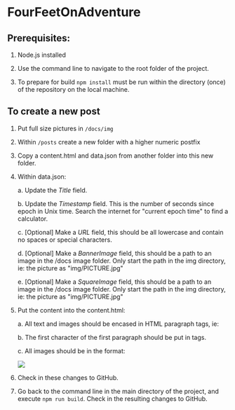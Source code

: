 # FourFeetOnAdventure

## Prerequisites: 

1. Node.js installed

2. Use the command line to navigate to the root folder of the project.

3. To prepare for build ```npm install``` must be run within the directory (once) of the repository on the local machine.

## To create a new post

1. Put full size pictures in ```/docs/img```

2. Within ```/posts``` create a new folder with a higher numeric postfix

3. Copy a content.html and data.json from another folder into this new folder.

4. Within data.json:

    a. Update the *Title* field.

    b. Update the *Timestamp* field. This is the number of seconds since epoch in Unix time. Search the internet for "current epoch time" to find a calculator.

    c. [Optional] Make a *URL* field, this should be all lowercase and contain no spaces or special characters.

    d. [Optional] Make a *BannerImage* field, this should be a path to an image in the /docs image folder. Only start the path in the img directory, ie: the picture as "img/PICTURE.jpg"

    e. [Optional] Make a *SquareImage* field, this should be a path to an image in the /docs image folder. Only start the path in the img directory, ie: the picture as "img/PICTURE.jpg"

5. Put the content into the content.html:

    a. All text and images should be encased in HTML paragraph tags, ie: <p></p>

    b. The first character of the first paragraph should be put in <strong></strong> tags.

    c. All images should be in the format: <p><img src="img/PICTURE.jpg"/></p>

6. Check in these changes to GitHub.

7. Go back to the command line in the main directory of the project, and execute ```npm run build```. Check in the resulting changes to GitHub.
